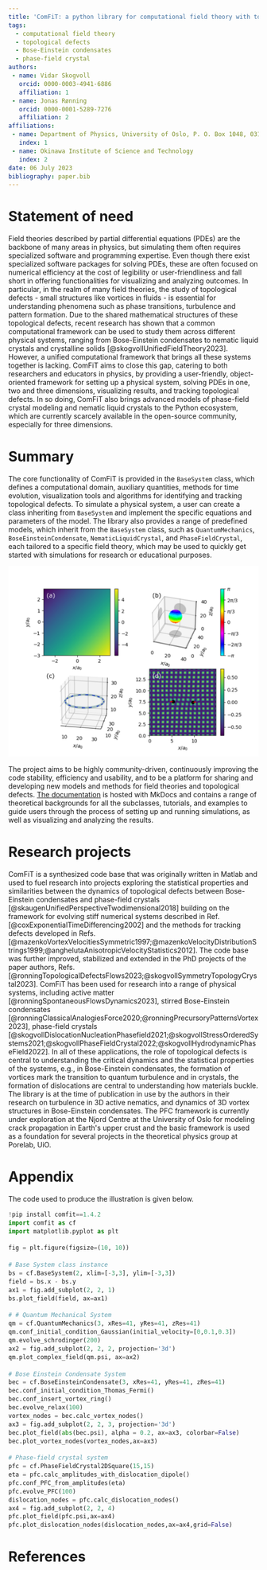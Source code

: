 ```yaml
---
title: 'ComFiT: a python library for computational field theory with topological defects'
tags:
  - computational field theory
  - topological defects
  - Bose-Einstein condensates
  - phase-field crystal
authors:
 - name: Vidar Skogvoll
   orcid: 0000-0003-4941-6886
   affiliation: 1
 - name: Jonas Rønning
   orcid: 0000-0001-5289-7276
   affiliation: 2
affiliations:
 - name: Department of Physics, University of Oslo, P. O. Box 1048, 0316 Oslo, Norway.
   index: 1
 - name: Okinawa Institute of Science and Technology
   index: 2 
date: 06 July 2023
bibliography: paper.bib
---
```


# Statement of need

Field theories described by partial differential equations (PDEs) are the backbone of many areas in physics, but simulating them often requires specialized software and programming expertise.
Even though there exist specialized software packages for solving PDEs, these are often focused on numerical efficiency at the cost of legibility or user-friendliness and fall short in offering functionalities for visualizing and analyzing outcomes.
In particular, in the realm of many field theories, the study of topological defects - small structures like vortices in fluids - is essential for understanding phenomena such as phase transitions, turbulence and pattern formation.
Due to the shared mathematical structures of these topological defects, recent research has shown that a common computational framework can be used to study them across different physical systems, ranging from Bose-Einstein condensates to nematic liquid crystals and crystalline solids [@skogvollUnifiedFieldTheory2023].
However, a unified computational framework that brings all these systems together is lacking.
ComFiT aims to close this gap, catering to both researchers and educators in physics, by providing a user-friendly, object-oriented framework for setting up a physical system, solving PDEs in one, two and three dimensions, visualizing results, and tracking topological defects.
In so doing, ComFiT also brings advanced models of phase-field crystal modeling and nematic liquid crystals to the Python ecosystem, which are currently scarcely available in the open-source community, especially for three dimensions.

# Summary

The core functionality of ComFiT is provided in the `BaseSystem` class, which defines a computational domain, auxiliary quantities, methods for time evolution, visualization tools and algorithms for identifying and tracking topological defects.
To simulate a physical system, a user can create a class inheriting from `BaseSystem` and implement the specific equations and parameters of the model.
The library also provides a range of predefined models, which inherit from the `BaseSystem` class, such as `QuantumMechanics`, `BoseEinsteinCondensate`, `NematicLiquidCrystal`, and `PhaseFieldCrystal`, each tailored to a specific field theory, which may be used to quickly get started with simulations for research or educational purposes.

![Four example setups of the ComFiT library. (a) The function $f(x,y) = x/a_0-y/a_0$ where $a_0$ is a length scale, (b) a quantum mechanical wavepacket with a nonzero velocity in three dimensions, (c) a Bose-Einstein condensate vortex ring in three dimensions with vortex nodes identified and (d) a square phase-field crystal simulation containing a dislocation dipole. More details of the systems are given in the package documentation, and the code used to make these figures is given in the appendix.](illustration.png)

The project aims to be highly community-driven, continuously improving the code stability, efficiency and usability, and to be a platform for sharing and developing new models and methods for field theories and topological defects.
[The documentation](https://vidarsko.github.io/ComFiT/) is hosted with MkDocs and contains a range of theoretical backgrounds for all the subclasses, tutorials, and examples to guide users through the process of setting up and running simulations, as well as visualizing and analyzing the results.

# Research projects 

ComFiT is a synthesized code base that was originally written in Matlab and used to fuel research into projects exploring the statistical properties and similarities between the dynamics of topological defects between Bose-Einstein condensates and phase-field crystals [@skaugenUnifiedPerspectiveTwodimensional2018] building on the framework for evolving stiff numerical systems described in Ref. [@coxExponentialTimeDifferencing2002] and the methods for tracking defects developed in Refs. [@mazenkoVortexVelocitiesSymmetric1997;@mazenkoVelocityDistributionStrings1999;@anghelutaAnisotropicVelocityStatistics2012].
The code base was further improved, stabilized and extended in the PhD projects of the paper authors, Refs. [@ronningTopologicalDefectsFlows2023;@skogvollSymmetryTopologyCrystal2023].
ComFiT has been used for research into a range of physical systems, including active matter [@ronningSpontaneousFlowsDynamics2023], stirred Bose-Einstein condensates [@ronningClassicalAnalogiesForce2020;@ronningPrecursoryPatternsVortex2023], phase-field crystals [@skogvollDislocationNucleationPhasefield2021;@skogvollStressOrderedSystems2021;@skogvollPhaseFieldCrystal2022;@skogvollHydrodynamicPhaseField2022].
In all of these applications, the role of topological defects is central to understanding the critical dynamics and the statistical properties of the systems, e.g., in Bose-Einstein condensates, the formation of vortices mark the transition to quantum turbulence and in crystals, the formation of dislocations are central to understanding how materials buckle.
The library is at the time of publication in use by the authors in their research on turbulence in 3D active nematics, and dynamics of 3D vortex structures in Bose-Einstein condensates.
The PFC framework is currently under exploration at the Njord Centre at the University of Oslo for modeling crack propagation in Earth's upper crust and the basic framework is used as a foundation for several projects in the theoretical physics group at Porelab, UiO.

# Appendix

The code used to produce the illustration is given below.

```python
!pip install comfit==1.4.2
import comfit as cf
import matplotlib.pyplot as plt

fig = plt.figure(figsize=(10, 10))

# Base System class instance
bs = cf.BaseSystem(2, xlim=[-3,3], ylim=[-3,3])
field = bs.x - bs.y
ax1 = fig.add_subplot(2, 2, 1) 
bs.plot_field(field, ax=ax1)

# # Quantum Mechanical System 
qm = cf.QuantumMechanics(3, xRes=41, yRes=41, zRes=41)
qm.conf_initial_condition_Gaussian(initial_velocity=[0,0.1,0.3])
qm.evolve_schrodinger(200)
ax2 = fig.add_subplot(2, 2, 2, projection='3d')
qm.plot_complex_field(qm.psi, ax=ax2)

# Bose Einstein Condensate System
bec = cf.BoseEinsteinCondensate(3, xRes=41, yRes=41, zRes=41)
bec.conf_initial_condition_Thomas_Fermi()
bec.conf_insert_vortex_ring()
bec.evolve_relax(100)
vortex_nodes = bec.calc_vortex_nodes()
ax3 = fig.add_subplot(2, 2, 3, projection='3d')
bec.plot_field(abs(bec.psi), alpha = 0.2, ax=ax3, colorbar=False)
bec.plot_vortex_nodes(vortex_nodes,ax=ax3)

# Phase-field crystal system 
pfc = cf.PhaseFieldCrystal2DSquare(15,15)
eta = pfc.calc_amplitudes_with_dislocation_dipole()
pfc.conf_PFC_from_amplitudes(eta)
pfc.evolve_PFC(100)
dislocation_nodes = pfc.calc_dislocation_nodes()
ax4 = fig.add_subplot(2, 2, 4)
pfc.plot_field(pfc.psi,ax=ax4)
pfc.plot_dislocation_nodes(dislocation_nodes,ax=ax4,grid=False)
```

# References

